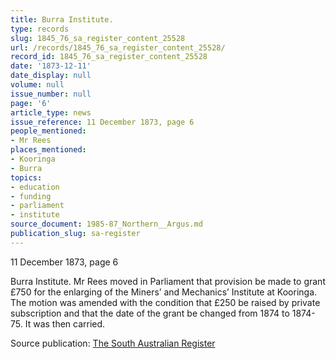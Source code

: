 ```yaml
---
title: Burra Institute.
type: records
slug: 1845_76_sa_register_content_25528
url: /records/1845_76_sa_register_content_25528/
record_id: 1845_76_sa_register_content_25528
date: '1873-12-11'
date_display: null
volume: null
issue_number: null
page: '6'
article_type: news
issue_reference: 11 December 1873, page 6
people_mentioned:
- Mr Rees
places_mentioned:
- Kooringa
- Burra
topics:
- education
- funding
- parliament
- institute
source_document: 1985-87_Northern__Argus.md
publication_slug: sa-register
---
```


11 December 1873, page 6

Burra Institute.  Mr Rees moved in Parliament that provision be made to grant £750 for the enlarging of the Miners’ and Mechanics’ Institute at Kooringa.  The motion was amended with the condition that £250 be raised by private subscription and that the date of the grant be changed from 1874 to 1874-75.  It was then carried.

Source publication: [The South Australian Register](/publications/sa-register/)
